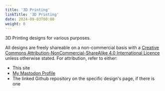 ```yaml
---
title: '3D Printing'
linkTitle: '3D Printing'
date: 2024-09-03T00:00
weight: 0
---
```


3D Printing designs for various purposes.

All designs are freely shareable on a non-commercial basis with a [Creative Commons Attribution-NonCommercial-ShareAlike 4.0 International Licence](https://creativecommons.org/licenses/by-nc-sa/4.0/) unless otherwise stated. For attribution, refer to either:

- This site
- [My Mastodon Profile](https://mastodon.social/@squaregoldfish)
- The linked Github repository on the specific design's page, if there is one
